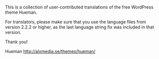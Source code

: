 This is a collection of user-contributed translations of the free WordPress theme Hueman.

For translators, please make sure that you use the language files from version 2.2.2 or higher, as the last language string fix was included in that version.

Thank you!

Hueman
http://alxmedia.se/themes/hueman/